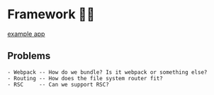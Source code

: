 # Framework 🤷‍♂️

[example app](./example)

## Problems

```
- Webpack -- How do we bundle? Is it webpack or something else?
- Routing -- How does the file system router fit?
- RSC     -- Can we support RSC?
```
